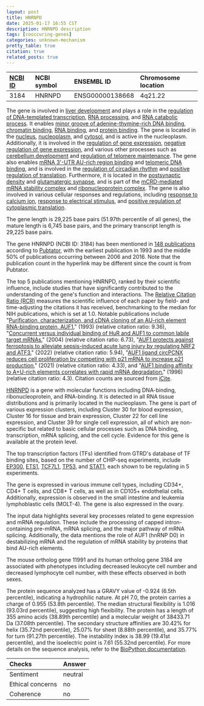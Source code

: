```yaml
---
layout: post
title: HNRNPD
date: 2025-01-17 16:55 CST
description: HNRNPD description
tags: [cooccuring-genes]
categories: unknown-mechanism
pretty_table: true
citation: true
related_posts: true
---
```




| [NCBI ID](https://www.ncbi.nlm.nih.gov/gene/3184) | NCBI symbol | ENSEMBL ID | Chromosome location |
| :-------- | :------- | :-------- | :------- |
| 3184  | HNRNPD | ENSG00000138668 | 4q21.22 |



The gene is involved in [liver development](https://amigo.geneontology.org/amigo/term/GO:0001889) and plays a role in the [regulation of DNA-templated transcription](https://amigo.geneontology.org/amigo/term/GO:0006355), [RNA processing](https://amigo.geneontology.org/amigo/term/GO:0006396), and [RNA catabolic process](https://amigo.geneontology.org/amigo/term/GO:0006401). It enables [minor groove of adenine-thymine-rich DNA binding](https://amigo.geneontology.org/amigo/term/GO:0003680), [chromatin binding](https://amigo.geneontology.org/amigo/term/GO:0003682), [RNA binding](https://amigo.geneontology.org/amigo/term/GO:0003723), and [protein binding](https://amigo.geneontology.org/amigo/term/GO:0005515). The gene is located in the [nucleus](https://amigo.geneontology.org/amigo/term/GO:0005634), [nucleoplasm](https://amigo.geneontology.org/amigo/term/GO:0005654), and [cytosol](https://amigo.geneontology.org/amigo/term/GO:0005829), and is active in the nucleoplasm. Additionally, it is involved in the [regulation of gene expression](https://amigo.geneontology.org/amigo/term/GO:0010468), [negative regulation of gene expression](https://amigo.geneontology.org/amigo/term/GO:0010629), and various other processes such as [cerebellum development](https://amigo.geneontology.org/amigo/term/GO:0021549) and [regulation of telomere maintenance](https://amigo.geneontology.org/amigo/term/GO:0032204). The gene also enables [mRNA 3'-UTR AU-rich region binding](https://amigo.geneontology.org/amigo/term/GO:0035925) and [telomeric DNA binding](https://amigo.geneontology.org/amigo/term/GO:0042162), and is involved in the [regulation of circadian rhythm](https://amigo.geneontology.org/amigo/term/GO:0042752) and [positive regulation of translation](https://amigo.geneontology.org/amigo/term/GO:0045727). Furthermore, it is located in the [postsynaptic density](https://amigo.geneontology.org/amigo/term/GO:0014069) and [glutamatergic synapse](https://amigo.geneontology.org/amigo/term/GO:0098978), and is part of the [mCRD-mediated mRNA stability complex](https://amigo.geneontology.org/amigo/term/GO:0106002) and [ribonucleoprotein complex](https://amigo.geneontology.org/amigo/term/GO:1990904). The gene is also involved in various cellular responses and regulations, including [response to calcium ion](https://amigo.geneontology.org/amigo/term/GO:0051592), [response to electrical stimulus](https://amigo.geneontology.org/amigo/term/GO:0051602), and [positive regulation of cytoplasmic translation](https://amigo.geneontology.org/amigo/term/GO:2000767).


The gene length is 29,225 base pairs (51.97th percentile of all genes), the mature length is 6,745 base pairs, and the primary transcript length is 29,225 base pairs.


The gene HNRNPD (NCBI ID: 3184) has been mentioned in [148 publications](https://pubmed.ncbi.nlm.nih.gov/?term=%22HNRNPD%22) according to [Pubtator](https://academic.oup.com/nar/article/47/W1/W587/5494727), with the earliest publication in 1993 and the middle 50% of publications occurring between 2006 and 2016. Note that the publication count in the hyperlink may be different since the count is from Pubtator.


The top 5 publications mentioning HNRNPD, ranked by their scientific influence, include studies that have significantly contributed to the understanding of the gene's function and interactions. The [Relative Citation Ratio (RCR)](https://journals.plos.org/plosbiology/article?id=10.1371/journal.pbio.1002541) measures the scientific influence of each paper by field- and time-adjusting the citations it has received, benchmarking to the median for NIH publications, which is set at 1.0. Notable publications include "[Purification, characterization, and cDNA cloning of an AU-rich element RNA-binding protein, AUF1.](https://pubmed.ncbi.nlm.nih.gov/8246982)" (1993) (relative citation ratio: 9.36), "[Concurrent versus individual binding of HuR and AUF1 to common labile target mRNAs.](https://pubmed.ncbi.nlm.nih.gov/15257295)" (2004) (relative citation ratio: 6.73), "[AUF1 protects against ferroptosis to alleviate sepsis-induced acute lung injury by regulating NRF2 and ATF3.](https://pubmed.ncbi.nlm.nih.gov/35391558)" (2022) (relative citation ratio: 5.94), "[AUF1 ligand circPCNX reduces cell proliferation by competing with p21 mRNA to increase p21 production.](https://pubmed.ncbi.nlm.nih.gov/33444453)" (2021) (relative citation ratio: 4.33), and "[AUF1 binding affinity to A+U-rich elements correlates with rapid mRNA degradation.](https://pubmed.ncbi.nlm.nih.gov/8647811)" (1996) (relative citation ratio: 4.3). Citation counts are sourced from [iCite](https://icite.od.nih.gov).


[HNRNPD](https://www.proteinatlas.org/ENSG00000138668-HNRNPD) is a gene with molecular functions including DNA-binding, ribonucleoprotein, and RNA-binding. It is detected in all RNA tissue distributions and is primarily located in the nucleoplasm. The gene is part of various expression clusters, including Cluster 30 for blood expression, Cluster 16 for tissue and brain expression, Cluster 22 for cell line expression, and Cluster 39 for single cell expression, all of which are non-specific but related to basic cellular processes such as DNA binding, transcription, mRNA splicing, and the cell cycle. Evidence for this gene is available at the protein level.


The top transcription factors (TFs) identified from GTRD's database of TF binding sites, based on the number of CHIP-seq experiments, include [EP300](https://www.ncbi.nlm.nih.gov/gene/2033), [ETS1](https://www.ncbi.nlm.nih.gov/gene/2113), [TCF7L1](https://www.ncbi.nlm.nih.gov/gene/83439), [TP53](https://www.ncbi.nlm.nih.gov/gene/7157), and [STAT1](https://www.ncbi.nlm.nih.gov/gene/6772), each shown to be regulating in 5 experiments.





The gene is expressed in various immune cell types, including CD34+, CD4+ T cells, and CD8+ T cells, as well as in CD105+ endothelial cells. Additionally, expression is observed in the small intestine and leukemia lymphoblastic cells (MOLT-4). The gene is also expressed in the ovary.


The input data highlights several key processes related to gene expression and mRNA regulation. These include the processing of capped intron-containing pre-mRNA, mRNA splicing, and the major pathway of mRNA splicing. Additionally, the data mentions the role of AUF1 (hnRNP D0) in destabilizing mRNA and the regulation of mRNA stability by proteins that bind AU-rich elements.


The mouse ortholog gene 11991 and its human ortholog gene 3184 are associated with phenotypes including decreased leukocyte cell number and decreased lymphocyte cell number, with these effects observed in both sexes.


The protein sequence analyzed has a GRAVY value of -0.924 (6.5th percentile), indicating a hydrophilic nature. At pH 7.0, the protein carries a charge of 0.955 (53.8th percentile). The median structural flexibility is 1.016 (93.03rd percentile), suggesting high flexibility. The protein has a length of 355 amino acids (38.89th percentile) and a molecular weight of 38433.71 Da (37.08th percentile). The secondary structure affinities are 30.42% for helix (35.72nd percentile), 25.07% for sheet (8.88th percentile), and 35.77% for turn (91.27th percentile). The instability index is 38.99 (19.41st percentile), and the isoelectric point is 7.61 (55.32nd percentile). For more details on the sequence analysis, refer to the [BioPython documentation](https://biopython.org/docs/1.75/api/Bio.SeqUtils.ProtParam.html).





| Checks    | Answer |
| :-------- | :------- |
| Sentiment  | neutral   |
| Ethical concerns | no     |
| Coherence    | no    |